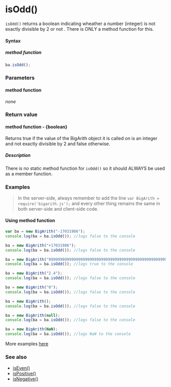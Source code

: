# isOdd()
<code>isOdd()</code> returns a boolean indicating wheather a number (integer) is not exactly divisible by 2 or not . There is ONLY a method function for this.

#### Syntax
##### method function
```javascript
ba.isOdd();
```
 
### Parameters
#### method function
*none*

### Return value
#### method function - {boolean}
Returns true if the value of the BigArith object it is called on is an integer and not exactly divisible by 2 and false otherwise.

##### Description
There is no static method function for `isOdd()` so it should ALWAYS be used as a member function.


### Examples

> In the server-side, always remember to add the line `var BigArith = require('bigarith.js');` and every other thing remains the same in both server-side and client-side code.

#### Using method function

```javascript
var ba = new BigArith("-17031986");
console.log(ba = ba.isOdd()); //logs false to the console

ba = new BigArith("+17031986");
console.log(ba = ba.isOdd()); //logs false to the console

ba = new BigArith("999999999999999999999999999999999999999999999999999999999999999999999999999999999999999999999");
console.log(ba = ba.isOdd()); //logs true to the console

ba = new BigArith("2.4");
console.log(ba = ba.isOdd()); //logs false to the console

ba = new BigArith("0");
console.log(ba = ba.isOdd()); //logs false to the console 

ba = new BigArith();
console.log(ba = ba.isOdd()); //logs false to the console 

ba = new BigArith(null);
console.log(ba = ba.isOdd()); //logs false to the console 

ba = new BigArith(NaN);
console.log(ba = ba.isOdd()); //logs NaN to the console 
```

More examples [here](https://github.com/osofem/BigArith.js/tree/master/examples/)

### See also
* [isEven()](https://osofem.github.io/BigArith.js/documentation/iseven.html)
* [isPositive()](https://osofem.github.io/BigArith.js/documentation/ispositive.html)
* [isNegative()](https://osofem.github.io/BigArith.js/documentation/isnegative.html)